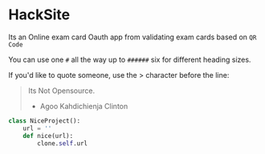 # HackSite

Its an Online exam card Oauth app from validating exam cards based on ``QR Code``

You can use one `#` all the way up to `######` six for different heading sizes.

If you'd like to quote someone, use the > character before the line:

> Its Not Opensource.
> - Agoo Kahdichienja Clinton



```python
class NiceProject():
    url = ''
    def nice(url):
        clone.self.url
```